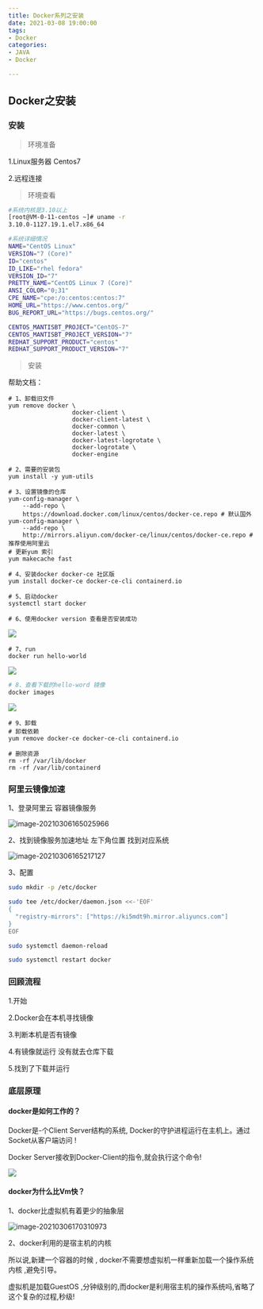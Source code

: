 ```yaml
---
title: Docker系列之安装
date: 2021-03-08 19:00:00
tags:
- Docker
categories:
- JAVA
- Docker

---
```

## Docker之安装

### 安装

> 环境准备

1.Linux服务器 Centos7

2.远程连接

> 环境查看

```sh
#系统内核是3.10以上
[root@VM-0-11-centos ~]# uname -r
3.10.0-1127.19.1.el7.x86_64
```

```sh
#系统详细情况
NAME="CentOS Linux"
VERSION="7 (Core)"
ID="centos"
ID_LIKE="rhel fedora"
VERSION_ID="7"
PRETTY_NAME="CentOS Linux 7 (Core)"
ANSI_COLOR="0;31"
CPE_NAME="cpe:/o:centos:centos:7"
HOME_URL="https://www.centos.org/"
BUG_REPORT_URL="https://bugs.centos.org/"

CENTOS_MANTISBT_PROJECT="CentOS-7"
CENTOS_MANTISBT_PROJECT_VERSION="7"
REDHAT_SUPPORT_PRODUCT="centos"
REDHAT_SUPPORT_PRODUCT_VERSION="7"
```

> 安装

帮助文档：

```shell
# 1、卸载旧文件
yum remove docker \
                  docker-client \
                  docker-client-latest \
                  docker-common \
                  docker-latest \
                  docker-latest-logrotate \
                  docker-logrotate \
                  docker-engine
                  
# 2、需要的安装包
yum install -y yum-utils

# 3、设置镜像的仓库
yum-config-manager \
    --add-repo \
    https://download.docker.com/linux/centos/docker-ce.repo # 默认国外 
yum-config-manager \
    --add-repo \
    http://mirrors.aliyun.com/docker-ce/linux/centos/docker-ce.repo # 推荐使用阿里云
# 更新yum 索引
yum makecache fast

# 4、安装docker docker-ce 社区版
yum install docker-ce docker-ce-cli containerd.io

# 5、启动docker
systemctl start docker

# 6、使用docker version 查看是否安装成功

```

 ![](https://cdn.jsdelivr.net/gh/ljchengx/PicGo/img/image-20210306164301153.png)

```shell
# 7、run
docker run hello-world
```

 ![](https://cdn.jsdelivr.net/gh/ljchengx/PicGo/img/image-20210306163508989.png)

```sh
# 8、查看下载的hello-word 镜像
docker images
```

 ![](https://cdn.jsdelivr.net/gh/ljchengx/PicGo/img/image-20210306163717655.png)

```shell
# 9、卸载
# 卸载依赖
yum remove docker-ce docker-ce-cli containerd.io

# 删除资源
rm -rf /var/lib/docker
rm -rf /var/lib/containerd
```

### 阿里云镜像加速

 1、登录阿里云 容器镜像服务

![image-20210306165025966](https://cdn.jsdelivr.net/gh/ljchengx/PicGo/img/image-20210306165025966.png)

2、找到镜像服务加速地址 左下角位置 找到对应系统

 ![image-20210306165217127](https://cdn.jsdelivr.net/gh/ljchengx/PicGo/img/image-20210306165217127.png)

3、配置

```sh
sudo mkdir -p /etc/docker

sudo tee /etc/docker/daemon.json <<-'EOF'
{
  "registry-mirrors": ["https://ki5mdt9h.mirror.aliyuncs.com"]
}
EOF

sudo systemctl daemon-reload

sudo systemctl restart docker
```



### 回顾流程

1.开始

2.Docker会在本机寻找镜像

3.判断本机是否有镜像

4.有镜像就运行 没有就去仓库下载

5.找到了下载并运行



### 底层原理

#### docker是如何工作的？

Docker是-个Client Server结构的系统, Docker的守护进程运行在主机上。通过Socket从客户端访问 !

Docker Server接收到Docker-Client的指令,就会执行这个命令!

![](https://cdn.jsdelivr.net/gh/ljchengx/PicGo/img/image-20210306170149393.png)

#### docker为什么比Vm快？

1、docker比虚拟机有着更少的抽象层

 ![image-20210306170310973](https://cdn.jsdelivr.net/gh/ljchengx/PicGo/img/image-20210306170310973.png)

2、docker利用的是宿主机的内核

所以说,新建一个容器的时候 , docker不需要想虚拟机一样重新加载一个操作系统内核 ,避免引导。

虚拟机是加载GuestOS ,分钟级别的,而docker是利用宿主机的操作系统吗,省略了这个复杂的过程,秒级!